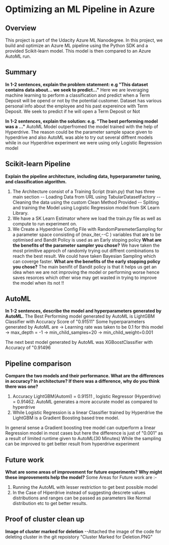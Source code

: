 # Optimizing an ML Pipeline in Azure

## Overview
This project is part of the Udacity Azure ML Nanodegree.
In this project, we build and optimize an Azure ML pipeline using the Python SDK and a provided Scikit-learn model.
This model is then compared to an Azure AutoML run.

## Summary
**In 1-2 sentences, explain the problem statement: e.g "This dataset contains data about... we seek to predict..."**
Here we are leveraging machine learning to perform a classification and predict when a Term Deposit will be opend or not by the potential customer.
Dataset has various personal info about the employee and his past expereince with Term Deposit. We seek to predict if he will open a Term Deposit or Not

**In 1-2 sentences, explain the solution: e.g. "The best performing model was a ..."**
AutoML Model outperfromed the model trained with the help of Hyperdrive. The reason could be the parameter sample space 
given to hyperdrive and also AutoML was able to try out several diffrent models while in our Hyperdrive experiment we were using 
only Logistic Regression model 
## Scikit-learn Pipeline
**Explain the pipeline architecture, including data, hyperparameter tuning, and classification algorithm.**
1. The Architecture consist of a Training Script (train.py) that has three main section
-- Loading Data from URL using TabularDatasetFactory
-- Cleaning the data using the custom Clean Method Provided
-- Spliting and training the Model using Logistic Regression model from SK Learn Library.
2. We have a SK Learn Estimator where we load the train.py file as well as compute to run experiment on.
3. We Create a Hyperdrive Config File with RandomParemeterSampling for a parameter space consisting of (max_iter,--C ) variables that are to be optimised and Bandit Policy is used as an Early stoping policy
**What are the benefits of the parameter sampler you chose?**
We have taken the most primitive approch of randomly trying out diffrent combinations to reach the best result. We could have taken Bayesian Sampling which can coverge faster.
**What are the benefits of the early stopping policy you chose?**
The main benifit of Bandit policy is that it helps us get an idea when we are not improving the model or performing worse hence saves resorces which other wise may get wasted in trying to improve the model when its not !!
## AutoML
**In 1-2 sentences, describe the model and hyperparameters generated by AutoML.**
The Best Performing model generated by AutoML is LightGBM Classifier with Accuracy Score of "0.91511" 
Some hyperparameters generated by AutoML are
-> Learning rate was taken to be 0.1 for this model
-> max_depth = -1
-> min_child_samples=20
-> min_child_weight=0.001

The next best model generated by AutoML was XGBoostClassifier with Accuracy of "0.91496
## Pipeline comparison
**Compare the two models and their performance. What are the differences in accuracy? In architecture? If there was a difference, why do you think there was one?**
1.   Accuracy LightGBM(Automl) = 0.91511 , logistic Regressor (Hyperdrive) = 0.91462. AutoML generates a more accurate model as compared to hyperdrive
2.   While Logistic Regression is  a linear Classifier trained by Hyperdrive the LightGBM is a Gradient Boosting based tree model. 

In general sense a Gradient boosting tree model can outperform a linear Regression model in most cases but here the difference is just of "0.001" 
as a result of limited runtime given to AutoML(30 Minutes) While the sampling can be improved to get better result from hyperdrive experiment 
	 	
## Future work
**What are some areas of improvement for future experiments? Why might these improvements help the model?**
Some Areas for Future work are :-
1. Running the AutoML with lesser restriction to get best possible model
2. In the Case of Hiperdrive instead of suggesting descrete values distributions and ranges can be passed as parameters like Normal distribution etc to
get better results. 
## Proof of cluster clean up

**Image of cluster marked for deletion**
--Attached the image of the code for deleting cluster in the git repoistory "Cluster Marked for Deletion.PNG"

